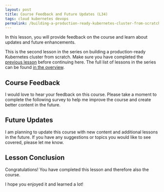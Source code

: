 ```yaml
---
layout: post
title: Course Feedback and Future Updates (L34)
tags: cloud kubernetes devops
permalink: /building-a-production-ready-kubernetes-cluster-from-scratch/lesson-34
---
```


In this lesson, you will provide feedback on the course and learn about updates
and future enhancements.

This is the second lesson in the series on building a production-ready
Kubernetes cluster from scratch. Make sure you have completed the
[previous lesson](/building-a-production-ready-kubernetes-cluster-from-scratch/lesson-X)
before continuing here. The full list of lessons in the series can be found
[in the overview](/building-a-production-ready-kubernetes-cluster-from-scratch).

## Course Feedback

I would love to hear your feedback on this course. Please take a moment to
complete the following survey to help me improve the course and create better
content in the future.

## Future Updates

I am planning to update this course with new content and additional lessons in
the future. If you have any suggestions or topics you would like to see covered,
please let me know.

## Lesson Conclusion

Congratulations! You have completed this lesson and therefore also the course.

I hope you enjoyed it and learned a lot!
